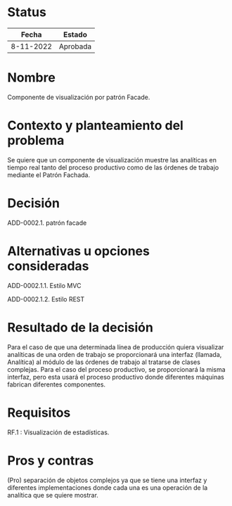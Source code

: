 # Status

| Fecha     | Estado    |
| --------- | --------- |
| 8-11-2022 | Aprobada |

# Nombre

Componente de visualización por patrón Facade.

# Contexto y planteamiento del problema

Se quiere que un componente de visualización muestre las analíticas en tiempo real tanto del proceso productivo como de las órdenes de trabajo mediante el Patrón Fachada.

# Decisión

ADD-0002.1. patrón facade

# Alternativas u opciones consideradas

ADD-0002.1.1. Estilo MVC

ADD-0002.1.2. Estilo REST

# Resultado de la decisión

Para el caso de que una determinada línea de producción quiera visualizar analíticas de una orden de trabajo se proporcionará una interfaz (llamada, Analítica) al módulo de las órdenes de trabajo al tratarse de clases complejas. Para el caso del proceso productivo, se proporcionará la misma interfaz, pero esta usará el proceso productivo donde diferentes máquinas fabrican diferentes componentes.

# Requisitos

RF.1 : Visualización de estadísticas.

# Pros y contras

(Pro) separación de objetos complejos ya que se tiene una interfaz y diferentes implementaciones donde cada una es una operación de la analítica que se quiere mostrar. 
